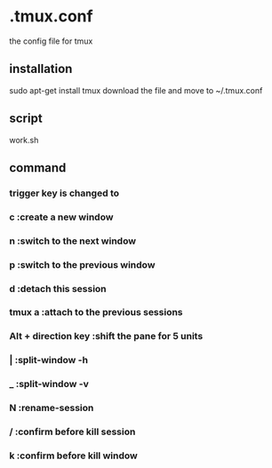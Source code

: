 # .tmux.conf
the config file for tmux

## installation
sudo apt-get install tmux
download the file and move to ~/.tmux.conf

## script
work.sh

## command
### trigger key is changed to <ESC>
### c :create a new window
### n :switch to the next window
### p :switch to the previous window
### d :detach this session
### tmux a :attach to the previous sessions
### Alt + direction key :shift the pane for 5 units
### | :split-window -h
### _ :split-window -v
### N :rename-session
### / :confirm before kill session
### k :confirm before kill window
